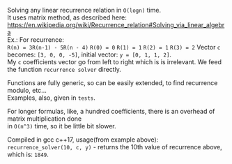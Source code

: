 Solving any linear recurrence relation in ```O(logn)``` time.   
It uses matrix method, as described here: https://en.wikipedia.org/wiki/Recurrence_relation#Solving_via_linear_algebra    
Ex.:    For recurrence:    
```R(n) = 3R(n-1) - 5R(n - 4)```
```R(0) = 0```
```R(1) = 1```
```R(2) = 1```
```R(3) = 2```
Vector ```c``` becomes: ```[3, 0, 0, -5]```, initial vector: ```y = [0, 1, 1, 2]```.    
My ```c``` coefficients vector go from left to right which is is irrelevant. We feed the function ```recurrence solver``` directly.    

Functions are fully generic, so can be easily extended, to find recurrence modulo, etc...   
Examples, also, given in ```tests```.        

For longer formulas, like, a hundred coefficients, there is an overhead of matrix multiplication done    
in ```O(n^3)``` time, so it be little bit slower.    

Compiled in gcc c++17, usage(from example above):    
```recurrence_solver(10, c, y)``` - returns the 10th value of recurrence above, which is: ```1849```.     

    



